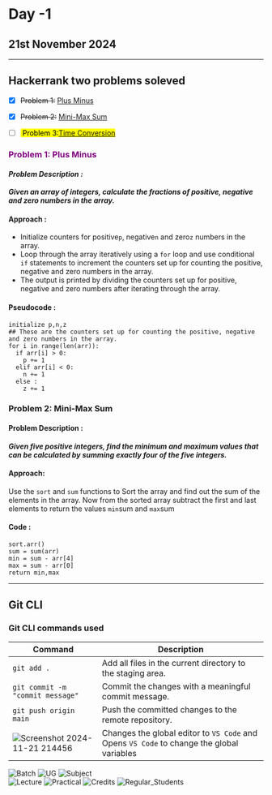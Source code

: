# Day -1 
## 21st November 2024
---
## Hackerrank two problems soleved
- [x] ~~Problem 1:~~ [Plus Minus](https://www.hackerrank.com/challenges/one-week-preparation-kit-plus-minus/problem?isFullScreen=true&h_l=interview&playlist_slugs%5B%5D=preparation-kits&playlist_slugs%5B%5D=one-week-preparation-kit&playlist_slugs%5B%5D=one-week-day-one)

- [x] ~~Problem 2:~~ [Mini-Max Sum](https://www.hackerrank.com/challenges/one-week-preparation-kit-mini-max-sum?isFullScreen=true&h_l=interview&playlist_slugs%5B%5D=preparation-kits&playlist_slugs%5B%5D=one-week-preparation-kit&playlist_slugs%5B%5D=one-week-day-one)

- [ ] <mark> Problem 3:[Time Conversion](https://www.hackerrank.com/challenges/one-week-preparation-kit-time-conversion/problem?isFullScreen=true&h_l=interview&playlist_slugs%5B%5D=preparation-kits&playlist_slugs%5B%5D=one-week-preparation-kit&playlist_slugs%5B%5D=one-week-day-one)</mark>

### <span style = "color: Purple;">Problem 1: Plus Minus</span>
#### *Problem Description :*
***Given an array of integers, calculate the fractions of positive, negative and zero numbers in the array.***
#### Approach :
- Initialize counters for positive`p`, negative`n` and zero`z` numbers in the array.
- Loop through the array iteratively using a `for` loop and use conditional `if` statements to increment the counters set up for counting the positive, negative and zero numbers in the array.
- The output is printed by dividing the counters set up for positive, negative and zero numbers after iterating through the array.

#### Pseudocode :
```
initialize p,n,z
## These are the counters set up for counting the positive, negative and zero numbers in the array.
for i in range(len(arr)):
  if arr[i] > 0:
    p += 1
  elif arr[i] < 0:
    n += 1
  else :
    z += 1
```

### Problem 2: Mini-Max Sum
#### Problem Description :
***Given five positive integers, find the minimum and maximum values that can be calculated by summing exactly four of the five integers.***

#### Approach:
Use the `sort` and `sum` functions to Sort the array and find out the sum of the elements in the array. Now from the sorted array subtract the first and last elements to return the values `min`sum and `max`sum

#### Code :
```
sort.arr()
sum = sum(arr)
min = sum - arr[4]
max = sum - arr[0]
return min,max
```

---

## Git CLI 
### Git CLI commands used
| Command | Description |
| --- | --- |
| `git add .` | Add all files in the current directory to the staging area. |
| `git commit -m "commit message"` | Commit the changes with a meaningful commit message.
| `git push origin main` | Push the committed changes to the remote repository. |
|![Screenshot 2024-11-21 214456](https://github.com/user-attachments/assets/f6f7c11e-a272-4022-b73d-6991f7138c46)| Changes the global editor to `VS Code`  and Opens `VS Code` to change the global variables

![Batch](https://img.shields.io/badge/Batch-22CYS-brightgreen)
![UG](https://img.shields.io/badge/UG-blue)
![Subject](https://img.shields.io/badge/Subject-ii-orange)</br>
![Lecture](https://img.shields.io/badge/Lecture-2-red)
![Practical](https://img.shields.io/badge/Practical-3-yellow)
![Credits](https://img.shields.io/badge/Credits-3-orange)
![Regular_Students](https://img.shields.io/badge/Regular%20Students-72-yellow)
